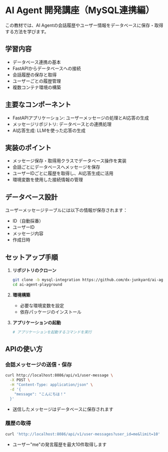 # AI Agent 開発講座（MySQL連携編）

この教材では、AI Agentの会話履歴やユーザー情報をデータベースに保存・取得する方法を学びます。

## 学習内容

- データベース連携の基本
- FastAPIからデータベースへの接続
- 会話履歴の保存と取得
- ユーザーごとの履歴管理
- 複数コンテナ環境の構築

## 主要なコンポーネント

- FastAPIアプリケーション: ユーザーメッセージの処理とAI応答の生成
- メッセージリポジトリ: データベースとの連携処理
- AI応答生成: LLMを使った応答の生成

## 実装のポイント

- メッセージ保存・取得用クラスでデータベース操作を実装
- 会話ごとにデータベースへメッセージを保存
- ユーザーIDごとに履歴を取得し、AI応答生成に活用
- 環境変数を使用した接続情報の管理

## データベース設計

ユーザーメッセージテーブルには以下の情報が保存されます：
- ID（自動採番）
- ユーザーID
- メッセージ内容
- 作成日時

## セットアップ手順

1. **リポジトリのクローン**
    ```bash
    git clone -b mysql-integration https://github.com/dx-junkyard/ai-agent-playground.git
    cd ai-agent-playground
    ```

2. **環境構築**
    - 必要な環境変数を設定
    - 依存パッケージのインストール

3. **アプリケーションの起動**
    ```bash
    # アプリケーションを起動するコマンドを実行
    ```

## APIの使い方

### 会話メッセージの送信・保存

```bash
curl http://localhost:8086/api/v1/user-message \
  -X POST \
  -H "Content-Type: application/json" \
  -d '{
    "message": "こんにちは！"
  }'
```
- 送信したメッセージはデータベースに保存されます

### 履歴の取得

```bash
curl 'http://localhost:8086/api/v1/user-messages?user_id=me&limit=10'
```
- ユーザー"me"の発言履歴を最大10件取得します
